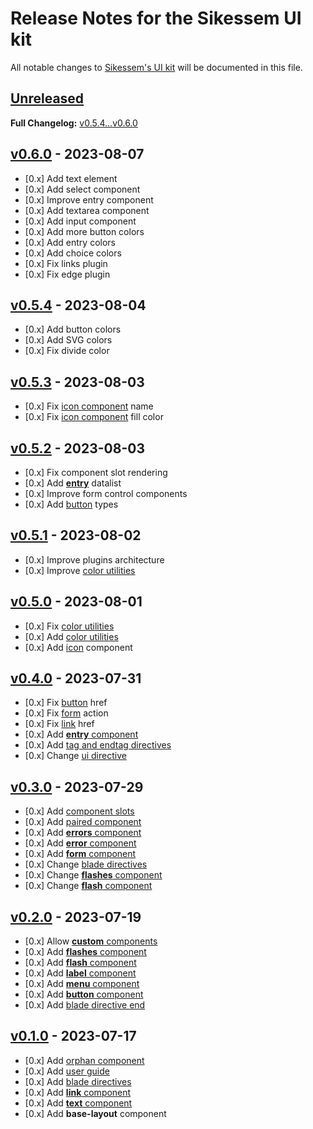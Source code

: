 # Release Notes for the Sikessem UI kit

All notable changes to [Sikessem's UI kit](https://github.com/sikessem/ui) will be documented in this file.

## [Unreleased](https://github.com/sikessem/ui/compare/v0.6.0...HEAD)

**Full Changelog:** [v0.5.4...v0.6.0](https://github.com/sikessem/ui/compare/v0.5.4...v0.6.0)

## [v0.6.0](https://github.com/sikessem/ui/releases/tag/v0.6.0) - 2023-08-07

- [0.x] Add text element
- [0.x] Add select component
- [0.x] Improve entry component
- [0.x] Add textarea component
- [0.x] Add input component
- [0.x] Add more button colors
- [0.x] Add entry colors
- [0.x] Add choice colors
- [0.x] Fix links plugin
- [0.x] Fix edge plugin

## [v0.5.4](https://github.com/sikessem/ui/releases/tag/v0.5.4) - 2023-08-04

- [0.x] Add button colors
- [0.x] Add SVG colors
- [0.x] Fix divide color

## [v0.5.3](https://github.com/sikessem/ui/releases/tag/v0.5.3) - 2023-08-03

- [0.x] Fix [icon component](https://github.com/sikessem/ui#icon-component) name
- [0.x] Fix [icon component](https://github.com/sikessem/ui#icon-component) fill color

## [v0.5.2](https://github.com/sikessem/ui/releases/tag/v0.5.2) - 2023-08-03

- [0.x] Fix component slot rendering
- [0.x] Add [**entry**](https://github.com/sikessem/ui#entry-component) datalist
- [0.x] Improve form control components
- [0.x] Add [button](https://github.com/sikessem/ui#button-component) types

## [v0.5.1](https://github.com/sikessem/ui/releases/tag/v0.5.1) - 2023-08-02

- [0.x] Improve plugins architecture
- [0.x] Improve [color utilities](https://github.com/sikessem/ui#color-utilities)

## [v0.5.0](https://github.com/sikessem/ui/releases/tag/v0.5.0) - 2023-08-01

- [0.x] Fix [color utilities](https://github.com/sikessem/ui#color-utilities)
- [0.x] Add [color utilities](https://github.com/sikessem/ui#color-utilities)
- [0.x] Add [icon](https://github.com/sikessem/ui#icon-component) component

## [v0.4.0](https://github.com/sikessem/ui/releases/tag/v0.4.0) - 2023-07-31

- [0.x] Fix [button](https://github.com/sikessem/ui#button-component) href
- [0.x] Fix [form](https://github.com/sikessem/ui#form-component) action
- [0.x] Fix [link](https://github.com/sikessem/ui#link-component) href
- [0.x] Add [**entry** component](https://github.com/sikessem/ui#entry-component)
- [0.x] Add [tag and endtag directives](https://github.com/sikessem/ui#blade-directives)
- [0.x] Change [ui directive](https://github.com/sikessem/ui#blade-directives)

## [v0.3.0](https://github.com/sikessem/ui/releases/tag/v0.3.0) - 2023-07-29

- [0.x] Add [component slots](https://github.com/sikessem/ui#component-slots)
- [0.x] Add [paired component](https://github.com/sikessem/ui#component-tags)
- [0.x] Add [**errors** component](https://github.com/sikessem/ui#errors-component)
- [0.x] Add [**error** component](https://github.com/sikessem/ui#error-component)
- [0.x] Add [**form** component](https://github.com/sikessem/ui#form-component)
- [0.x] Change [blade directives](https://github.com/sikessem/ui#blade-directives)
- [0.x] Change [**flashes** component](https://github.com/sikessem/ui#flashes-component)
- [0.x] Change [**flash** component](https://github.com/sikessem/ui#flash-component)

## [v0.2.0](https://github.com/sikessem/ui/releases/tag/v0.2.0) - 2023-07-19

- [0.x] Allow [**custom** components](https://github.com/sikessem/ui#-custom-components)
- [0.x] Add [**flashes** component](https://github.com/sikessem/ui#flashes-component)
- [0.x] Add [**flash** component](https://github.com/sikessem/ui#flash-component)
- [0.x] Add [**label** component](https://github.com/sikessem/ui#label-component)
- [0.x] Add [**menu** component](https://github.com/sikessem/ui#menu-component)
- [0.x] Add [**button** component](https://github.com/sikessem/ui#button-component)
- [0.x] Add [blade directive end](https://github.com/sikessem/ui#blade-directives)

## [v0.1.0](https://github.com/sikessem/ui/releases/tag/v0.1.0) - 2023-07-17

- [0.x] Add [orphan component](https://github.com/sikessem/ui#component-tags)
- [0.x] Add [user guide](https://github.com/sikessem/ui#-usage)
- [0.x] Add [blade directives](https://github.com/sikessem/ui#blade-directives)
- [0.x] Add [**link** component](https://github.com/sikessem/ui#link-component)
- [0.x] Add [**text** component](https://github.com/sikessem/ui#text-component)
- [0.x] Add **base-layout** component

